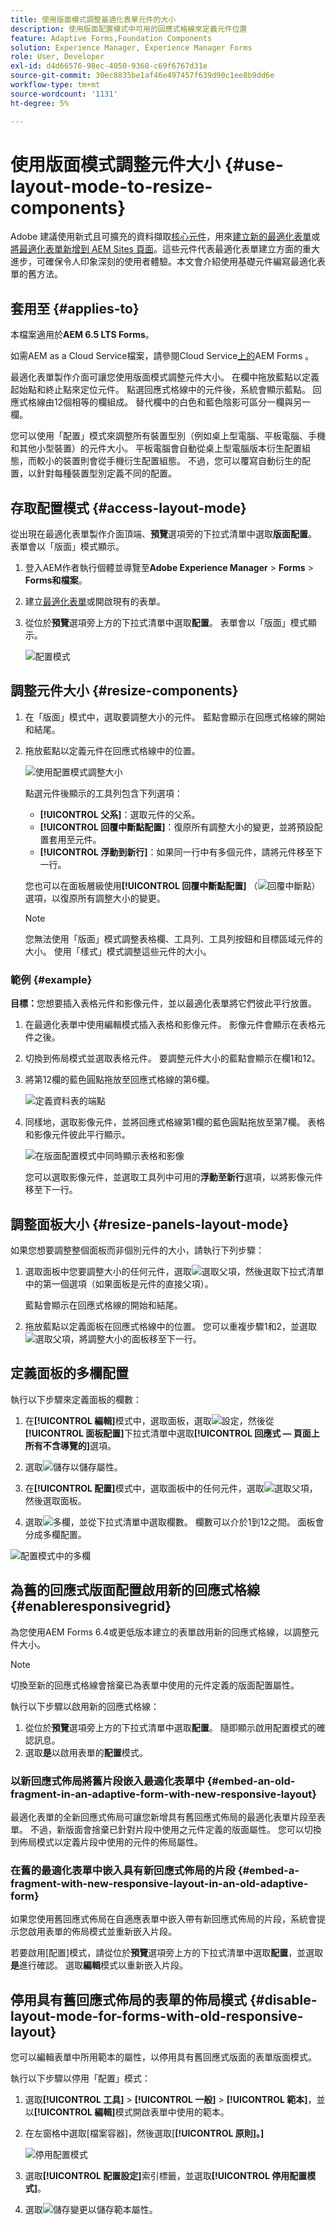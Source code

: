 ```yaml
---
title: 使用版面模式調整最適化表單元件的大小
description: 使用版面配置模式中可用的回應式格線來定義元件位置
feature: Adaptive Forms,Foundation Components
solution: Experience Manager, Experience Manager Forms
role: User, Developer
exl-id: d4d66576-98ec-4050-9368-c69f6767d31e
source-git-commit: 30ec8835be1af46e497457f639d90c1ee8b9dd6e
workflow-type: tm+mt
source-wordcount: '1131'
ht-degree: 5%

---
```


# 使用版面模式調整元件大小 {#use-layout-mode-to-resize-components}

<span class="preview">Adobe 建議使用新式且可擴充的資料擷取[核心元件](https://experienceleague.adobe.com/docs/experience-manager-core-components/using/adaptive-forms/introduction.html)，用來[建立新的最適化表單](/help/forms/using/create-an-adaptive-form-core-components.md)或[將最適化表單新增到 AEM Sites 頁面](/help/forms/using/create-or-add-an-adaptive-form-to-aem-sites-page.md)。這些元件代表最適化表單建立方面的重大進步，可確保令人印象深刻的使用者體驗。本文會介紹使用基礎元件編寫最適化表單的舊方法。</span>

## 套用至 {#applies-to}

本檔案適用於&#x200B;**AEM 6.5 LTS Forms**。

如需AEM as a Cloud Service檔案，請參閱Cloud Service[上的](https://experienceleague.adobe.com/docs/experience-manager-cloud-service/content/forms/adaptive-forms-authoring/authoring-adaptive-forms-foundation-components/configure-layout-of-an-adaptive-form/resize-using-layout-mode.html?)AEM Forms 。


最適化表單製作介面可讓您使用版面模式調整元件大小。 在欄中拖放藍點以定義起始點和終止點來定位元件。 點選回應式格線中的元件後，系統會顯示藍點。 回應式格線由12個相等的欄組成。 替代欄中的白色和藍色陰影可區分一欄與另一欄。

您可以使用「配置」模式來調整所有裝置型別（例如桌上型電腦、平板電腦、手機和其他小型裝置）的元件大小。 平板電腦會自動從桌上型電腦版本衍生配置組態，而較小的裝置則會從手機衍生配置組態。 不過，您可以覆寫自動衍生的配置，以針對每種裝置型別定義不同的配置。

## 存取配置模式 {#access-layout-mode}

從出現在最適化表單製作介面頂端、**預覽**&#x200B;選項旁的下拉式清單中選取&#x200B;**版面配置**。 表單會以「版面」模式顯示。

1. 登入AEM作者執行個體並導覽至&#x200B;**Adobe Experience Manager** > **Forms** > **Forms和檔案**。
1. 建立[最適化表單](../../forms/using/creating-adaptive-form.md)或開啟現有的表單。
1. 從位於&#x200B;**預覽**&#x200B;選項旁上方的下拉式清單中選取&#x200B;**配置**。 表單會以「版面」模式顯示。

   ![配置模式](assets/layout_mode_ic_new.png)

## 調整元件大小 {#resize-components}

1. 在「版面」模式中，選取要調整大小的元件。 藍點會顯示在回應式格線的開始和結尾。
1. 拖放藍點以定義元件在回應式格線中的位置。

   ![使用配置模式調整大小](assets/layout_mode_resize_new_updated1.png)

   點選元件後顯示的工具列包含下列選項：

   * **[!UICONTROL 父系]**：選取元件的父系。
   * **[!UICONTROL 回覆中斷點配置]**：復原所有調整大小的變更，並將預設配置套用至元件。
   * **[!UICONTROL 浮動到新行]**：如果同一行中有多個元件，請將元件移至下一行。

   您也可以在面板層級使用&#x200B;**[!UICONTROL 回覆中斷點配置]** （![回覆中斷點](assets/reverttopreviouslypublishedversion.png)）選項，以復原所有調整大小的變更。

   >[!NOTE]
   >
   >您無法使用「版面」模式調整表格欄、工具列、工具列按鈕和目標區域元件的大小。 使用「樣式」模式調整這些元件的大小。

### 範例 {#example}

**目標：**&#x200B;您想要插入表格元件和影像元件，並以最適化表單將它們彼此平行放置。

1. 在最適化表單中使用編輯模式插入表格和影像元件。 影像元件會顯示在表格元件之後。
1. 切換到佈局模式並選取表格元件。 要調整元件大小的藍點會顯示在欄1和12。
1. 將第12欄的藍色圓點拖放至回應式格線的第6欄。

   ![定義資料表的端點](assets/layout_mode_end_point_table_new.png)

1. 同樣地，選取影像元件，並將回應式格線第1欄的藍色圓點拖放至第7欄。 表格和影像元件彼此平行顯示。

   ![在版面配置模式中同時顯示表格和影像](assets/table_image_parallel_new.png)

   您可以選取影像元件，並選取工具列中可用的&#x200B;**浮動至新行**&#x200B;選項，以將影像元件移至下一行。

## 調整面板大小 {#resize-panels-layout-mode}

如果您想要調整整個面板而非個別元件的大小，請執行下列步驟：

1. 選取面板中您要調整大小的任何元件，選取![選取父項](assets/select_parent_icon.svg)，然後選取下拉式清單中的第一個選項（如果面板是元件的直接父項）。

   藍點會顯示在回應式格線的開始和結尾。

1. 拖放藍點以定義面板在回應式格線中的位置。
您可以重複步驟1和2，並選取![選取父項](assets/float_to_new_line_icon.svg)，將調整大小的面板移至下一行。

## 定義面板的多欄配置

執行以下步驟來定義面板的欄數：

1. 在&#x200B;**[!UICONTROL 編輯]**&#x200B;模式中，選取面板，選取![設定](assets/configure_icon.png)，然後從&#x200B;**[!UICONTROL 面板配置]**&#x200B;下拉式清單中選取&#x200B;**[!UICONTROL 回應式 — 頁面上所有不含導覽的]**&#x200B;選項。

1. 選取![儲存](assets/save_icon.svg)以儲存屬性。

1. 在&#x200B;**[!UICONTROL 配置]**&#x200B;模式中，選取面板中的任何元件，選取![選取父項](assets/select_parent_icon.svg)，然後選取面板。

1. 選取![多欄](assets/multi-column.svg)，並從下拉式清單中選取欄數。 欄數可以介於1到12之間。 面板會分成多欄配置。

![配置模式中的多欄](assets/multi-column-layout.png)

## 為舊的回應式版面配置啟用新的回應式格線 {#enableresponsivegrid}

為您使用AEM Forms 6.4或更低版本建立的表單啟用新的回應式格線，以調整元件大小。

>[!NOTE]
>
>切換至新的回應式格線會捨棄已為表單中使用的元件定義的版面配置屬性。

執行以下步驟以啟用新的回應式格線：

1. 從位於&#x200B;**預覽**&#x200B;選項旁上方的下拉式清單中選取&#x200B;**配置**。 隨即顯示啟用配置模式的確認訊息。
1. 選取&#x200B;**是**&#x200B;以啟用表單的&#x200B;**配置**&#x200B;模式。

### 以新回應式佈局將舊片段嵌入最適化表單中 {#embed-an-old-fragment-in-an-adaptive-form-with-new-responsive-layout}

最適化表單的全新回應式佈局可讓您新增具有舊回應式佈局的最適化表單片段至表單。 不過，新版面會捨棄已針對片段中使用之元件定義的版面屬性。 您可以切換到佈局模式以定義片段中使用的元件的佈局屬性。

### 在舊的最適化表單中嵌入具有新回應式佈局的片段 {#embed-a-fragment-with-new-responsive-layout-in-an-old-adaptive-form}

如果您使用舊回應式佈局在自適應表單中嵌入帶有新回應式佈局的片段，系統會提示您啟用表單的佈局模式並重新嵌入片段。

若要啟用[配置]模式，請從位於&#x200B;**預覽**&#x200B;選項旁上方的下拉式清單中選取&#x200B;**配置**，並選取&#x200B;**是**&#x200B;進行確認。 選取&#x200B;**編輯**&#x200B;模式以重新嵌入片段。

## 停用具有舊回應式佈局的表單的佈局模式 {#disable-layout-mode-for-forms-with-old-responsive-layout}

您可以編輯表單中所用範本的屬性，以停用具有舊回應式版面的表單版面模式。

執行以下步驟以停用「配置」模式：

1. 選取&#x200B;**[!UICONTROL 工具]** > **[!UICONTROL 一般]** > **[!UICONTROL 範本]**，並以&#x200B;**[!UICONTROL 編輯]**&#x200B;模式開啟表單中使用的範本。
1. 在左窗格中選取[檔案容器]，然後選取[**[!UICONTROL 原則]。]**

   ![停用配置模式](assets/policy_disable_layout_mode.png)

1. 選取&#x200B;**[!UICONTROL 配置設定]**&#x200B;索引標籤，並選取&#x200B;**[!UICONTROL 停用配置模式]**。
1. 選取![儲存變更](assets/save_icon.png)以儲存範本屬性。
